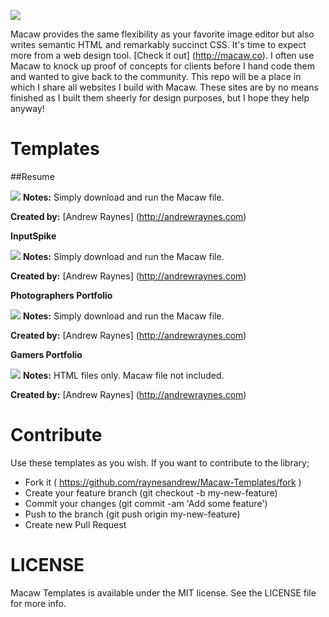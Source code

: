 ![](https://raw.github.com/raynesandrew/Macaw-Templates/master/Screenshots/macaw-logo.png)

Macaw provides the same flexibility as your favorite image editor but also writes semantic HTML and remarkably succinct CSS. It's time to expect more from a web design tool. [Check it out] (http://macaw.co). I often use Macaw to knock up proof of concepts for clients before I hand code them and wanted to give back to the community. This repo will be a place in which I share all websites I build with Macaw. These sites are by no means finished as I built them sheerly for design purposes, but I hope they help anyway!

Templates
=========

##Resume

![](https://raw.github.com/raynesandrew/Macaw-Templates/master/Screenshots/resume.png)
**Notes:** Simply download and run the Macaw file.

**Created by:** [Andrew Raynes] (http://andrewraynes.com)

**InputSpike**

![](https://raw.github.com/raynesandrew/Macaw-Templates/master/Screenshots/InputSpike.png)
**Notes:** Simply download and run the Macaw file.

**Created by:** [Andrew Raynes] (http://andrewraynes.com)

**Photographers Portfolio**

![](https://raw.github.com/raynesandrew/Macaw-Templates/master/Screenshots/Photographer.png)
**Notes:** Simply download and run the Macaw file.

**Created by:** [Andrew Raynes] (http://andrewraynes.com)

**Gamers Portfolio**

![](https://raw.github.com/raynesandrew/Macaw-Templates/master/Screenshots/Gamer.png)
**Notes:** HTML files only. Macaw file not included.

**Created by:** [Andrew Raynes] (http://andrewraynes.com)

Contribute
==========

Use these templates as you wish. If you want to contribute to the library;

* Fork it ( https://github.com/raynesandrew/Macaw-Templates/fork )
* Create your feature branch (git checkout -b my-new-feature)
* Commit your changes (git commit -am 'Add some feature')
* Push to the branch (git push origin my-new-feature)
* Create new Pull Request

LICENSE
=======
Macaw Templates is available under the MIT license. See the LICENSE file for more info.